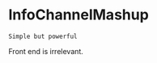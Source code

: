 # InfoChannelMashup

<!--<a href="https://githubsfdeploy.herokuapp.com?owner=Salesforcetidbits&repo=InfoChannelMash">-->
<!--  <img alt="Deploy to Salesforce"-->
<!--       src="https://raw.githubusercontent.com/afawcett/githubsfdeploy/master/src/main/webapp/resources/img/deploy.png">-->
<!--</a>-->

`Simple but powerful`

Front end is irrelevant.

